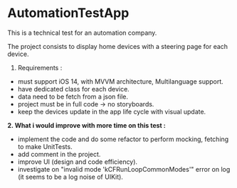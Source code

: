 # AutomationTestApp
This is a technical test for an automation company.

The project consists to display home devices with a steering page for each device.

 1. Requirements :
 - must support iOS 14, with MVVM architecture, Multilanguage support.
 - have dedicated class for each device.
 - data need to be fetch from a json file.
 - project must be in full code -> no storyboards.
 - keep the devices update in the app life cycle with visual update.

**2. What i would improve with more time on this test :**
 - implement the code and do some refactor to perform mocking, fetching to make UnitTests.
 - add comment in the project.
 - improve UI (design and code efficiency).
 - investigate on "invalid mode 'kCFRunLoopCommonModes'" error on log (it seems to be a log noise of UIKit).
